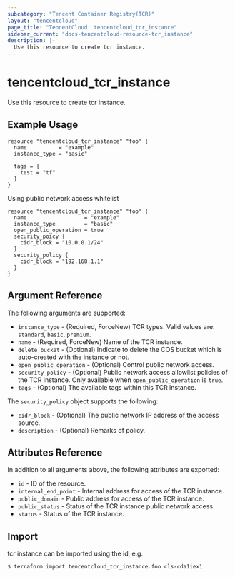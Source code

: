 ```yaml
---
subcategory: "Tencent Container Registry(TCR)"
layout: "tencentcloud"
page_title: "TencentCloud: tencentcloud_tcr_instance"
sidebar_current: "docs-tencentcloud-resource-tcr_instance"
description: |-
  Use this resource to create tcr instance.
---
```


# tencentcloud_tcr_instance

Use this resource to create tcr instance.

## Example Usage

```hcl
resource "tencentcloud_tcr_instance" "foo" {
  name          = "example"
  instance_type = "basic"

  tags = {
    test = "tf"
  }
}
```

Using public network access whitelist

```hcl
resource "tencentcloud_tcr_instance" "foo" {
  name                  = "example"
  instance_type         = "basic"
  open_public_operation = true
  security_poicy {
    cidr_block = "10.0.0.1/24"
  }
  security_policy {
    cidr_block = "192.168.1.1"
  }
}
```

## Argument Reference

The following arguments are supported:

* `instance_type` - (Required, ForceNew) TCR types. Valid values are: `standard`, `basic`, `premium`.
* `name` - (Required, ForceNew) Name of the TCR instance.
* `delete_bucket` - (Optional) Indicate to delete the COS bucket which is auto-created with the instance or not.
* `open_public_operation` - (Optional) Control public network access.
* `security_policy` - (Optional) Public network access allowlist policies of the TCR instance. Only available when `open_public_operation` is `true`.
* `tags` - (Optional) The available tags within this TCR instance.

The `security_policy` object supports the following:

* `cidr_block` - (Optional) The public network IP address of the access source.
* `description` - (Optional) Remarks of policy.

## Attributes Reference

In addition to all arguments above, the following attributes are exported:

* `id` - ID of the resource.
* `internal_end_point` - Internal address for access of the TCR instance.
* `public_domain` - Public address for access of the TCR instance.
* `public_status` - Status of the TCR instance public network access.
* `status` - Status of the TCR instance.


## Import

tcr instance can be imported using the id, e.g.

```
$ terraform import tencentcloud_tcr_instance.foo cls-cda1iex1
```

